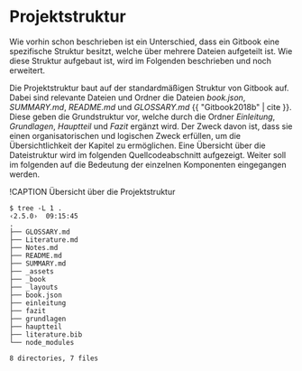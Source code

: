 # Projektstruktur

Wie vorhin schon beschrieben ist ein Unterschied, dass ein Gitbook eine spezifische Struktur besitzt, welche über mehrere Dateien aufgeteilt ist. Wie diese Struktur aufgebaut ist, wird im Folgenden beschrieben und noch erweitert.

Die Projektstruktur baut auf der standardmäßigen Struktur von Gitbook auf. Dabei sind relevante Dateien und Ordner die Dateien _book.json_, _SUMMARY.md_, _README.md_ und _GLOSSARY.md_ {{ "Gitbook2018b" | cite }}. Diese geben die Grundstruktur vor, welche durch die Ordner _Einleitung_, _Grundlagen_, _Hauptteil_ und _Fazit_ ergänzt wird. Der Zweck davon ist, dass sie einen organisatorischen und logischen Zweck erfüllen, um die Übersichtlichkeit der Kapitel zu ermöglichen. Eine Übersicht über die Dateistruktur wird im folgenden Quellcodeabschnitt aufgezeigt. Weiter soll im folgenden auf die Bedeutung der einzelnen Komponenten  eingegangen werden.

!CAPTION Übersicht über die Projektstruktur

```
$ tree -L 1 .                                                                                                                                                                     ‹2.5.0›  09:15:45
.
├── GLOSSARY.md
├── Literature.md
├── Notes.md
├── README.md
├── SUMMARY.md
├── _assets
├── _book
├── _layouts
├── book.json
├── einleitung
├── fazit
├── grundlagen
├── hauptteil
├── literature.bib
└── node_modules

8 directories, 7 files
```



